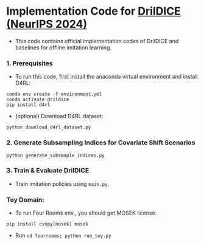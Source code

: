 # Implementation Code for [DrilDICE (NeurIPS 2024)](https://openreview.net/pdf?id=lHcvjsQFQq)

- This code contains official implementation codes of DrilDICE  and baselines for offline imitation learning.

### 1. Prerequisites

- To run this code, first install the anaconda virtual environment and install D4RL:

```
conda env create -f environment.yml
conda activate drildice
pip install d4rl
```

- (optional) Download D4RL dataset:
```
python download_d4rl_dataset.py
```

### 2. Generate Subsampling Indices for Covariate Shift Scenarios
```
python generate_subsmaple_indices.py
```

### 3. Train & Evaluate DrilDICE
- Train imitation policies using `main.py`.

### Toy Domain:
- To run Four Rooms env., you should get MOSEK license.
```
pip install cvxpy[mosek] mosek
```
- Run `cd fourrooms; python run_toy.py`
